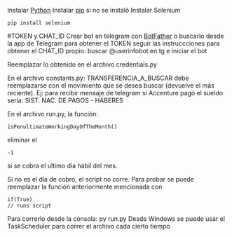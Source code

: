 
Instalar [Python](https://www.python.org/downloads/)
Instalar [pip](https://pip.pypa.io/en/stable/installing/]) si no se instaló
Instalar Selenium
```
pip install selenium
```

#TOKEN y CHAT_ID
Crear bot en telegram con [BotFather](https://t.me/BotFather) o buscarlo desde la app de Telegram
para obtener el TOKEN seguir las instruccciones
para obtener el CHAT_ID propio: buscar @userinfobot en tg e iniciar el bot

Reemplazar lo obtenido en el archivo credentials.py

En el archivo constants.py: 
TRANSFERENCIA_A_BUSCAR debe reemplazarse con el movimiento que se desea buscar (devuelve el más reciente).
Ej: para recibir mensaje de telegram si Accenture pagó el sueldo sería: SIST. NAC. DE PAGOS -  HABERES

En el archivo run.py, la función:
```
isPenultimateWorkingDayOfTheMonth()
```

eliminar el 
```
-1
```
si se cobra el ultimo día hábil del mes.

Si no es el día de cobro, el script no corre. Para probar se puede reemplazar la función anteriormente mencionada con 
```
if(True)
// runs script
```

Para correrlo desde la consola: py run.py
Desde Windows se puede usar el TaskScheduler para correr el archivo cada cierto tiempo